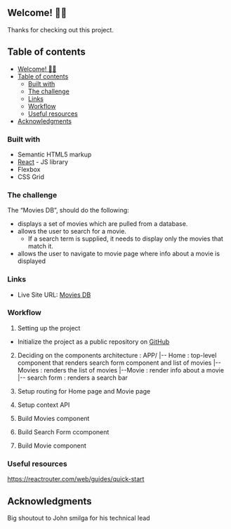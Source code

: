 ## Welcome! 👋🏾

Thanks for checking out this project.

## Table of contents

- [Welcome! 👋🏾](#welcome-)
- [Table of contents](#table-of-contents)
  - [Built with](#built-with)
  - [The challenge](#the-challenge)
  - [Links](#links)
  - [Workflow](#workflow)
  - [Useful resources](#useful-resources)
- [Acknowledgments](#acknowledgments)

### Built with

- Semantic HTML5 markup
- [React](https://reactjs.org/) - JS library
- Flexbox
- CSS Grid


### The challenge

The “Movies DB”, should do the following:

- displays a set of movies which are pulled from a database.
- allows the user to search for a movie.
  - If a search term is supplied, it needs to display only the movies that match it.
- allows the user to navigate to movie page where info about a movie is displayed


### Links

- Live Site URL: [Movies DB](https://movies-dbs.netlify.app/)

### Workflow

1.  Setting up the project
   - Initialize the project as a public repository on [GitHub](https://github.com/)
   
2.  Deciding on the components architecture :
APP/
|-- Home : top-level component that renders search form component and list of movies
    |-- Movies : renders the list of movies
        |--Movie : render info about a movie
    |-- search form : renders a search bar

3. Setup routing for Home page and Movie page

4. Setup context API

5. Build Movies component

6. Build Search Form ccomponent

7. Build Movie component

### Useful resources

https://reactrouter.com/web/guides/quick-start


## Acknowledgments

Big shoutout to John smilga for his technical lead

